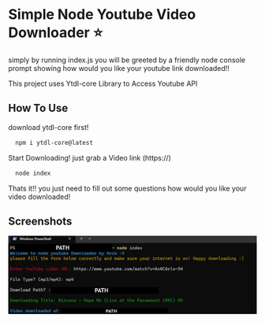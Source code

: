 
#  Simple Node Youtube Video Downloader ⭐

simply by running index.js you will be greeted by a friendly node console prompt showing how would you like your youtube link downloaded!!

This project uses Ytdl-core Library to Access Youtube API


## How To Use 

download ytdl-core first!

```bash
  npm i ytdl-core@latest
```

Start Downloading! just grab a Video link (https://)

```bash
  node index
```

Thats it!! you just need to fill out some questions how would you like your video downloaded!

## Screenshots

![App Screenshot](./ghss/Screenshot%202023-12-15%20202656.png?raw=true "Optional Title")

